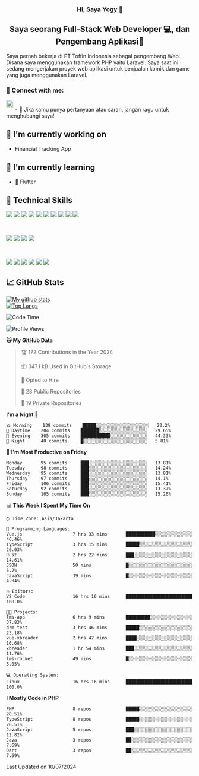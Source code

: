 <h3 align="center">
Hi, Saya <a href="#" target="_blank" rel="noreferrer">Yogy</a> 👋
</h3>

<h2 align="center">
Saya seorang Full-Stack Web Developer 💻, dan Pengembang Aplikasi📱
</h2>

Saya pernah bekerja di PT Toffin Indonesia sebagai pengembang Web. Disana saya menggunakan framework PHP yaitu Laravel. Saya saat ini sedang mengerjakan proyek web aplikasi untuk penjualan komik dan game yang juga menggunakan Laravel.

### 🤝 Connect with me:

<a href="https://www.linkedin.com/in/yogyphang/"><img align="left" src="https://raw.githubusercontent.com/yushi1007/yushi1007/main/images/linkedin.svg" alt="Nothing628 | LinkedIn" width="21px"/></a>
<!-- <a href="https://instagram.com/yushi.95"><img align="left" src="https://raw.githubusercontent.com/yushi1007/yushi1007/main/images/instagram.svg" alt="Nothing628 | Instagram" width="21px"/></a> -->
</br>
- 💬 Jika kamu punya pertanyaan atau saran, jangan ragu untuk menghubungi saya!

## 🔭 I'm currently working on

- Financial Tracking App

## 🌱 I'm currently learning

- 📱 Flutter

## 💼 Technical Skills

![](https://img.shields.io/badge/Code-Vue-informational?style=flat&logo=vue.js&color=4FC08D)
![](https://img.shields.io/badge/Code-React-informational?style=flat&logo=react&color=61DAFB)
![](https://img.shields.io/badge/Code-Redux-informational?style=flat&logo=Redux&color=764ABC)
![](https://img.shields.io/badge/Code-JavaScript-informational?style=flat&logo=JavaScript&color=F7DF1E)
![](https://img.shields.io/badge/Code-Typescript-informational?style=flat&logo=TypeScript&color=3178C6)
![](https://img.shields.io/badge/Code-HTML5-informational?style=flat&logo=HTML5&color=E34F26)
![](https://img.shields.io/badge/Code-PostgreSQL-informational?style=flat&logo=PostgreSQL&color=336791)
![](https://img.shields.io/badge/Code-SQLite-informational?style=flat&logo=SQLite&color=003B57)
![](https://img.shields.io/badge/Code-PHP-informational?style=flat&logo=php&color=777BB4)
![](https://img.shields.io/badge/Code-CSharp-informational?style=flat&logo=C%20Sharp&color=239120)

</br>

![](https://img.shields.io/badge/Style-Bootstrap-informational?style=flat&logo=Bootstrap&color=7952B3)
![](https://img.shields.io/badge/Style-CSS3-informational?style=flat&logo=CSS3&color=1572B6)
![](https://img.shields.io/badge/Style-styled--components-informational?style=flat&logo=styled-components&color=DB7093)
![](https://img.shields.io/badge/Style-Material--UI-informational?style=flat&logo=Material-UI&color=0081CB)


</br>

![](https://img.shields.io/badge/Tools-Figma-informational?style=flat&logo=Figma&color=F24E1E)
![](https://img.shields.io/badge/Tools-NPM-informational?style=flat&logo=NPM&color=CB3837)
![](https://img.shields.io/badge/Tools-Yarn-informational?style=flat&logo=Yarn&color=2C8EBB)
![](https://img.shields.io/badge/Tools-Postman-informational?style=flat&logo=Postman&color=FF6C37)
![](https://img.shields.io/badge/Tools-Git-informational?style=flat&logo=Git&color=F05032)
![](https://img.shields.io/badge/Tools-GitHub-informational?style=flat&logo=GitHub&color=181717)

## 📈 GitHub Stats 

[![My github stats](https://github-readme-stats.vercel.app/api?username=nothing628)](https://github.com/nothing628)
</br>
[![Top Langs](https://github-readme-stats.vercel.app/api/top-langs/?username=nothing628)](https://github.com/nothing628)
</br>

<!--START_SECTION:waka-->
![Code Time](http://img.shields.io/badge/Code%20Time-1%2C479%20hrs%2014%20mins-blue)

![Profile Views](http://img.shields.io/badge/Profile%20Views-0-blue)

**🐱 My GitHub Data** 

> 🏆 172 Contributions in the Year 2024
 > 
> 📦 347.1 kB Used in GitHub's Storage 
 > 
> 💼 Opted to Hire
 > 
> 📜 28 Public Repositories 
 > 
> 🔑 19 Private Repositories  
 > 
**I'm a Night 🦉** 

```text
🌞 Morning    139 commits    █████░░░░░░░░░░░░░░░░░░░░   20.2% 
🌆 Daytime    204 commits    ███████░░░░░░░░░░░░░░░░░░   29.65% 
🌃 Evening    305 commits    ███████████░░░░░░░░░░░░░░   44.33% 
🌙 Night      40 commits     █░░░░░░░░░░░░░░░░░░░░░░░░   5.81%

```
📅 **I'm Most Productive on Friday** 

```text
Monday       95 commits     ███░░░░░░░░░░░░░░░░░░░░░░   13.81% 
Tuesday      98 commits     ███░░░░░░░░░░░░░░░░░░░░░░   14.24% 
Wednesday    95 commits     ███░░░░░░░░░░░░░░░░░░░░░░   13.81% 
Thursday     97 commits     ███░░░░░░░░░░░░░░░░░░░░░░   14.1% 
Friday       106 commits    ███░░░░░░░░░░░░░░░░░░░░░░   15.41% 
Saturday     92 commits     ███░░░░░░░░░░░░░░░░░░░░░░   13.37% 
Sunday       105 commits    ███░░░░░░░░░░░░░░░░░░░░░░   15.26%

```


📊 **This Week I Spent My Time On** 

```text
⌚︎ Time Zone: Asia/Jakarta

💬 Programming Languages: 
Vue.js                   7 hrs 33 mins       ███████████░░░░░░░░░░░░░░   46.46% 
TypeScript               3 hrs 15 mins       █████░░░░░░░░░░░░░░░░░░░░   20.03% 
Rust                     2 hrs 22 mins       ███░░░░░░░░░░░░░░░░░░░░░░   14.61% 
JSON                     50 mins             █░░░░░░░░░░░░░░░░░░░░░░░░   5.2% 
JavaScript               39 mins             █░░░░░░░░░░░░░░░░░░░░░░░░   4.04%

🔥 Editors: 
VS Code                  16 hrs 16 mins      █████████████████████████   100.0%

🐱‍💻 Projects: 
lms-app                  6 hrs 9 mins        █████████░░░░░░░░░░░░░░░░   37.83% 
drm-test                 3 hrs 46 mins       █████░░░░░░░░░░░░░░░░░░░░   23.18% 
vue-xbreader             2 hrs 42 mins       ████░░░░░░░░░░░░░░░░░░░░░   16.68% 
xbreader                 1 hr 54 mins        ███░░░░░░░░░░░░░░░░░░░░░░   11.76% 
lms-rocket               49 mins             █░░░░░░░░░░░░░░░░░░░░░░░░   5.05%

💻 Operating System: 
Linux                    16 hrs 16 mins      █████████████████████████   100.0%

```

**I Mostly Code in PHP** 

```text
PHP                      8 repos             █████░░░░░░░░░░░░░░░░░░░░   20.51% 
TypeScript               8 repos             █████░░░░░░░░░░░░░░░░░░░░   20.51% 
JavaScript               5 repos             ███░░░░░░░░░░░░░░░░░░░░░░   12.82% 
Java                     3 repos             ██░░░░░░░░░░░░░░░░░░░░░░░   7.69% 
Dart                     3 repos             ██░░░░░░░░░░░░░░░░░░░░░░░   7.69%

```



 Last Updated on 10/07/2024
<!--END_SECTION:waka-->

<!--
Saya 
I love the entire process of developing creative websites. I love the challenge of finding caches and spending time to meet new people. Learning how people hide things and where people are likely to look.

**nothing628/nothing628** is a ✨ _special_ ✨ repository because its `README.md` (this file) appears on your GitHub profile.

Here are some ideas to get you started:

- 🔭 I’m currently working on ...
- 🌱 I’m currently learning ...
- 👯 I’m looking to collaborate on ...
- 🤔 I’m looking for help with ...
- 💬 Ask me about ...
- 📫 How to reach me: ...
- 😄 Pronouns: ...
- ⚡ Fun fact: ...
-->
